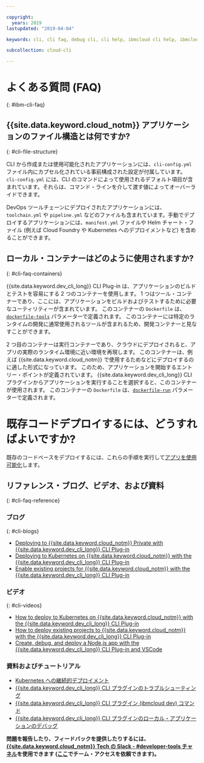 ```yaml
---

copyright:
  years: 2019
lastupdated: "2019-04-04"

keywords: cli, cli faq, debug cli, cli help, ibmcloud cli help, ibmcloud help

subcollection: cloud-cli

---
```


# よくある質問 (FAQ)
{: #ibm-cli-faq}

## {{site.data.keyword.cloud_notm}} アプリケーションのファイル構造とは何ですか?
{: #cli-file-structure}

CLI から作成または使用可能化されたアプリケーションには、`cli-config.yml` ファイル内にカプセル化されている事前構成された設定が付属しています。 `cli-config.yml` には、CLI のコマンドによって使用されるデフォルト項目が含まれています。それらは、コマンド・ラインを介して渡す値によってオーバーライドできます。

DevOps ツールチェーンにデプロイされたアプリケーションには、`toolchain.yml` や `pipeline.yml` などのファイルも含まれています。手動でデプロイするアプリケーションには、`manifest.yml` ファイルや Helm チャート・ファイル (例えば Cloud Foundry や Kubernetes へのデプロイメントなど) を含めることができます。

## ローカル・コンテナーはどのように使用されますか?
{: #cli-faq-containers}

{{site.data.keyword.dev_cli_long}} CLI Plug-in は、アプリケーションのビルドとテストを容易にする 2 つのコンテナーを使用します。 1 つはツール・コンテナーであり、ここには、アプリケーションをビルドおよびテストするために必要なユーティリティーが含まれています。 このコンテナーの `Dockerfile` は、[`dockerfile-tools`](/docs/cli/idt?topic=cloud-cli-idt-cli#command-parameters) パラメーターで定義されます。 このコンテナーには特定のランタイムの開発に通常使用されるツールが含まれるため、開発コンテナーと見なすことができます。

2 つ目のコンテナーは実行コンテナーであり、クラウドにデプロイされると、アプリの実際のランタイム環境に近い環境を再現します。 このコンテナーは、例えば {{site.data.keyword.cloud_notm}} で使用するためなどにデプロイするのに適した形式になっています。 このため、アプリケーションを開始するエントリー・ポイントが定義されています。 {{site.data.keyword.dev_cli_long}} CLI プラグインからアプリケーションを実行することを選択すると、このコンテナーが使用されます。 このコンテナーの `Dockerfile` は、[`dockerfile-run`](/docs/cli/idt?topic=cloud-cli-idt-cli#run) パラメーターで定義されます。

# 既存コードデプロイするには、どうすればよいですか?
既存のコードベースをデプロイするには、これらの手順を実行して[アプリを使用可能化](/docs/apps?topic=creating-apps-create-deploy-app-cli#byoc-cli)します。

## リファレンス・ブログ、ビデオ、および資料
{: #cli-faq-reference}

### ブログ
{: #cli-blogs}

- [Deploying to {{site.data.keyword.cloud_notm}} Private with {{site.data.keyword.dev_cli_long}} CLI Plug-in](https://www.ibm.com/blogs/bluemix/2018/05/deploying-to-ibm-cloud-private-2-1-0-2-with-ibm-cloud-developer-tools-cli/)
- [Deploying to Kubernetes on {{site.data.keyword.cloud_notm}} with the {{site.data.keyword.dev_cli_long}} CLI Plug-in](https://www.ibm.com/blogs/bluemix/2017/09/deploying-kubernetes-ibm-cloud-ibm-cloud-developer-tools-cli/)
- [Enable existing projects for {{site.data.keyword.cloud_notm}} with the {{site.data.keyword.dev_cli_long}} CLI Plug-in](https://www.ibm.com/blogs/bluemix/2017/09/enable-existing-projects-ibm-cloud-ibm-cloud-developer-tools-cli/)

### ビデオ
{: #cli-videos}

- [How to deploy to Kubernetes on {{site.data.keyword.cloud_notm}} with the {{site.data.keyword.dev_cli_long}} CLI Plug-in](https://www.youtube.com/watch?v=mh_XBn_eV_8&feature=youtu.be)
- [How to deploy existing projects to {{site.data.keyword.cloud_notm}} with the {{site.data.keyword.dev_cli_long}} CLI Plug-in](https://www.youtube.com/watch?v=-NP5ZEZE1dY&feature=youtu.be)
- [Create, debug, and deploy a Node.js app with the {{site.data.keyword.dev_cli_long}} CLI Plug-in and VSCode](https://www.youtube.com/watch?v=z-ByHuI41dU&feature=youtu.be)

### 資料およびチュートリアル
- [Kubernetes への継続的デプロイメント](/docs/tutorials?topic=solution-tutorials-continuous-deployment-to-kubernetes)
- [{{site.data.keyword.dev_cli_long}} CLI プラグインのトラブルシューティング](/docs/cli?topic=cloud-cli-troubleshoot)
- [{{site.data.keyword.dev_cli_long}} CLI プラグイン (ibmcloud dev) コマンド](/docs/cli/idt?topic=cloud-cli-idt-cli)
- [{{site.data.keyword.dev_cli_long}} CLI プラグインのローカル・アプリケーションのデバッグ](/docs/cli/idt?topic=cloud-cli-local-debug)

**問題を報告したり、フィードバックを提供したりするには、[{{site.data.keyword.cloud_notm}} Tech の Slack - #developer-tools チャネル](https://ibm-cloud-tech.slack.com)を使用できます ([ここ](https://slack-invite-ibm-cloud-tech.mybluemix.net/)でチーム・アクセスを依頼できます)。**
